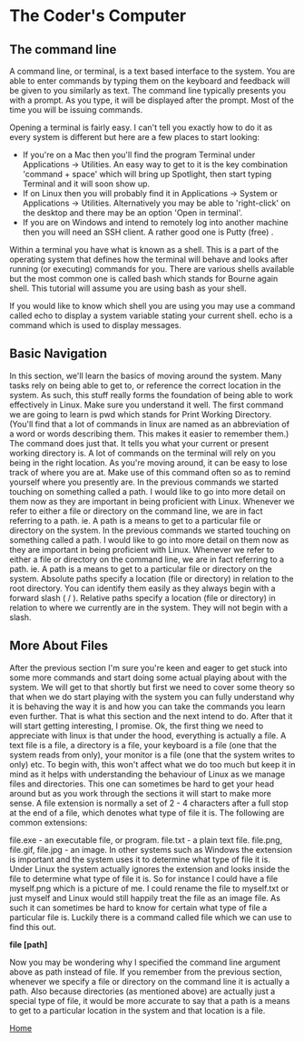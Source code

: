 #   The Coder's Computer
## The command line
  A command line, or terminal, is a text based interface to the system. You are able to enter commands by typing them on the keyboard and feedback will be given to you similarly as text. The command line typically presents you with a prompt. As you type, it will be displayed after the prompt. Most of the time you will be issuing commands.

Opening a terminal is fairly easy. I can't tell you exactly how to do it as every system is different but here are a few places to start looking:

- If you're on a Mac then you'll find the program Terminal under Applications -> Utilities. An easy way to get to it is the key combination 'command + space' which will bring up Spotlight, then start typing Terminal and it will soon show up.
- If on Linux then you will probably find it in Applications -> System or Applications -> Utilities. Alternatively you may be able to 'right-click' on the desktop and there may be an option 'Open in terminal'.
- If you are on Windows and intend to remotely log into another machine then you will need an SSH client. A rather good one is Putty (free) .

Within a terminal you have what is known as a shell. This is a part of the operating system that defines how the terminal will behave and looks after running (or executing) commands for you. There are various shells available but the most common one is called bash which stands for Bourne again shell. This tutorial will assume you are using bash as your shell.

If you would like to know which shell you are using you may use a command called echo to display a system variable stating your current shell. echo is a command which is used to display messages.

## Basic Navigation
  In this section, we'll learn the basics of moving around the system. Many tasks rely on being able to get to, or reference the correct location in the system. As such, this stuff really forms the foundation of being able to work effectively in Linux. Make sure you understand it well. 
  The first command we are going to learn is pwd which stands for Print Working Directory. (You'll find that a lot of commands in linux are named as an abbreviation of a word or words describing them. This makes it easier to remember them.) The command does just that. It tells you what your current or present working directory is. A lot of commands on the terminal will rely on you being in the right location. As you're moving around, it can be easy to lose track of where you are at. Make use of this command often so as to remind yourself where you presently are.
  In the previous commands we started touching on something called a path. I would like to go into more detail on them now as they are important in being proficient with Linux. Whenever we refer to either a file or directory on the command line, we are in fact referring to a path. ie. A path is a means to get to a particular file or directory on the system. In the previous commands we started touching on something called a path. I would like to go into more detail on them now as they are important in being proficient with Linux. Whenever we refer to either a file or directory on the command line, we are in fact referring to a path. ie. A path is a means to get to a particular file or directory on the system. Absolute paths specify a location (file or directory) in relation to the root directory. You can identify them easily as they always begin with a forward slash ( / ). Relative paths specify a location (file or directory) in relation to where we currently are in the system. They will not begin with a slash.
 
## More About Files 
  After the previous section I'm sure you're keen and eager to get stuck into some more commands and start doing some actual playing about with the system. We will get to that shortly but first we need to cover some theory so that when we do start playing with the system you can fully understand why it is behaving the way it is and how you can take the commands you learn even further. That is what this section and the next intend to do. After that it will start getting interesting, I promise. 
  Ok, the first thing we need to appreciate with linux is that under the hood, everything is actually a file. A text file is a file, a directory is a file, your keyboard is a file (one that the system reads from only), your monitor is a file (one that the system writes to only) etc. To begin with, this won't affect what we do too much but keep it in mind as it helps with understanding the behaviour of Linux as we manage files and directories.
  This one can sometimes be hard to get your head around but as you work through the sections it will start to make more sense. A file extension is normally a set of 2 - 4 characters after a full stop at the end of a file, which denotes what type of file it is. The following are common extensions:

file.exe - an executable file, or program.
file.txt - a plain text file.
file.png, file.gif, file.jpg - an image.
In other systems such as Windows the extension is important and the system uses it to determine what type of file it is. Under Linux the system actually ignores the extension and looks inside the file to determine what type of file it is. So for instance I could have a file myself.png which is a picture of me. I could rename the file to myself.txt or just myself and Linux would still happily treat the file as an image file. As such it can sometimes be hard to know for certain what type of file a particular file is. Luckily there is a command called file which we can use to find this out.

   **file [path]**

Now you may be wondering why I specified the command line argument above as path instead of file. If you remember from the previous section, whenever we specify a file or directory on the command line it is actually a path. Also because directories (as mentioned above) are actually just a special type of file, it would be more accurate to say that a path is a means to get to a particular location in the system and that location is a file.



[Home]( https://kztahat.github.io/reading-notes/)




